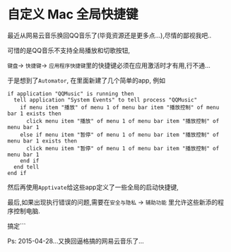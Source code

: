 # 自定义 Mac 全局快捷键

最近从网易云音乐换回QQ音乐了(毕竟资源还是更多点...),尽情的鄙视我吧..

可惜的是QQ音乐不支持全局播放和切歌按钮,

`键盘`-> `快捷键`-> `应用程序快捷键`里的快捷键必须在应用激活时才有用,行不通...

于是想到了`Automator`, 在里面新建了几个简单的app, 例如

```applescript
if application "QQMusic" is running then
  tell application "System Events" to tell process "QQMusic"
    if menu item "播放" of menu 1 of menu bar item "播放控制" of menu bar 1 exists then
      click menu item "播放" of menu 1 of menu bar item "播放控制" of menu bar 1
    else if menu item "暂停" of menu 1 of menu bar item "播放控制" of menu bar 1 exists then
      click menu item "暂停" of menu 1 of menu bar item "播放控制" of menu bar 1
    end if
  end tell
end if
```

然后再使用`Apptivate`给这些app定义了一些全局的启动快捷键,

最后,如果出现执行错误的问题,需要在`安全与隐私` -> `辅助功能` 里允许这些新添的程序控制电脑.

搞定```

Ps: 2015-04-28...又换回逼格搞的网易云音乐了...

